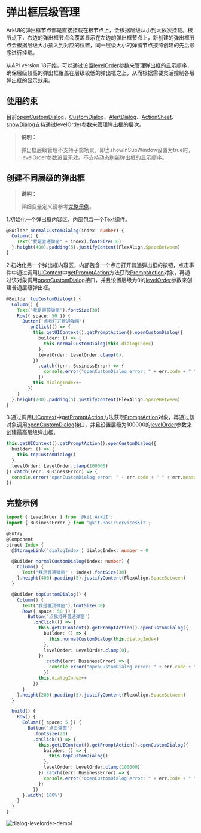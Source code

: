 # 弹出框层级管理
<!--Kit: ArkUI-->
<!--Subsystem: ArkUI-->
<!--Owner: @houguobiao-->
<!--SE: @houguobiao-->
<!--TSE: @lxl007-->
ArkUI的弹出框节点都是直接挂载在根节点上，会根据层级从小到大依次挂载。根节点下，右边的弹出框节点会覆盖显示在左边的弹出框节点上，新创建的弹出框节点会根据层级大小插入到对应的位置，同一层级大小的弹窗节点按照创建的先后顺序进行挂载。

从API version 18开始，可以通过设置[levelOrder](../reference/apis-arkui/js-apis-promptAction.md#basedialogoptions11)参数来管理弹出框的显示顺序，确保层级较高的弹出框覆盖在层级较低的弹出框之上，从而根据需要灵活控制各层弹出框的显示效果。

## 使用约束

目前[openCustomDialog](arkts-uicontext-custom-dialog.md)、[CustomDialog](arkts-common-components-custom-dialog.md)、[AlertDialog](arkts-fixes-style-dialog.md#警告弹窗-alertdialog)、[ActionSheet](arkts-fixes-style-dialog.md#列表选择弹窗-actionsheet)、[showDialog](arkts-fixes-style-dialog.md#对话框-showdialog)支持通过levelOrder参数来管理弹出框的层次。

> **说明：**
> 
> 弹出框层级管理不支持子窗场景，即当showInSubWindow设置为true时，levelOrder参数设置无效。不支持动态刷新弹出框的显示顺序。

## 创建不同层级的弹出框

> **说明：**
> 
> 详细变量定义请参考[完整示例](#完整示例)。

1.初始化一个弹出框内容区，内部包含一个Text组件。

```ts
@Builder normalCustomDialog(index: number) {
  Column() {
    Text("我是普通弹窗" + index).fontSize(30)
  }.height(400).padding(5).justifyContent(FlexAlign.SpaceBetween)
}
```

2.初始化另一个弹出框内容区，内部包含一个点击打开普通弹出框的按钮，点击事件中通过调用[UIContext](../reference/apis-arkui/arkts-apis-uicontext-uicontext.md)中[getPromptAction](../reference/apis-arkui/arkts-apis-uicontext-uicontext.md#getpromptaction)方法获取[PromptAction](../reference/apis-arkui/arkts-apis-uicontext-promptaction.md)对象，再通过该对象调用[openCustomDialog](../reference/apis-arkui/arkts-apis-uicontext-promptaction.md#opencustomdialog12)接口，并且设置层级为0的[levelOrder](../reference/apis-arkui/js-apis-promptAction.md#basedialogoptions11)参数来创建普通层级弹出框。

```ts
@Builder topCustomDialog() {
  Column() {
    Text("我是置顶弹窗").fontSize(30)
    Row({ space: 50 }) {
      Button('点我打开普通弹窗')
        .onClick(() => {
          this.getUIContext().getPromptAction().openCustomDialog({
            builder: () => {
              this.normalCustomDialog(this.dialogIndex)
            },
            levelOrder: LevelOrder.clamp(0),
          })
            .catch((err: BusinessError) => {
              console.error("openCustomDialog error: " + err.code + " " + err.message)
            })
          this.dialogIndex++
        })
    }
  }.height(200).padding(5).justifyContent(FlexAlign.SpaceBetween)
}
```

3.通过调用[UIContext](../reference/apis-arkui/arkts-apis-uicontext-uicontext.md)中[getPromptAction](../reference/apis-arkui/arkts-apis-uicontext-uicontext.md#getpromptaction)方法获取[PromptAction](../reference/apis-arkui/arkts-apis-uicontext-promptaction.md)对象，再通过该对象调用[openCustomDialog](../reference/apis-arkui/arkts-apis-uicontext-promptaction.md#opencustomdialog12)接口，并且设置层级为100000的[levelOrder](../reference/apis-arkui/js-apis-promptAction.md#basedialogoptions11)参数来创建最高层级弹出框。

```ts
this.getUIContext().getPromptAction().openCustomDialog({
  builder: () => {
    this.topCustomDialog()
  },
  levelOrder: LevelOrder.clamp(100000)
}).catch((err: BusinessError) => {
  console.error("openCustomDialog error: " + err.code + " " + err.message)
})
```

## 完整示例
```ts
import { LevelOrder } from '@kit.ArkUI';
import { BusinessError } from '@kit.BasicServicesKit';

@Entry
@Component
struct Index {
  @StorageLink('dialogIndex') dialogIndex: number = 0

  @Builder normalCustomDialog(index: number) {
    Column() {
      Text("我是普通弹窗" + index).fontSize(30)
    }.height(400).padding(5).justifyContent(FlexAlign.SpaceBetween)
  }

  @Builder topCustomDialog() {
    Column() {
      Text("我是置顶弹窗").fontSize(30)
      Row({ space: 50 }) {
        Button('点我打开普通弹窗')
          .onClick(() => {
            this.getUIContext().getPromptAction().openCustomDialog({
              builder: () => {
                this.normalCustomDialog(this.dialogIndex)
              },
              levelOrder: LevelOrder.clamp(0),
            })
              .catch((err: BusinessError) => {
                console.error("openCustomDialog error: " + err.code + " " + err.message)
              })
            this.dialogIndex++
          })
      }
    }.height(200).padding(5).justifyContent(FlexAlign.SpaceBetween)
  }

  build() {
    Row() {
      Column({ space: 5 }) {
        Button('点击弹窗')
          .fontSize(20)
          .onClick(() => {
            this.getUIContext().getPromptAction().openCustomDialog({
              builder: () => {
                this.topCustomDialog()
              },
              levelOrder: LevelOrder.clamp(100000)
            }).catch((err: BusinessError) => {
              console.error("openCustomDialog error: " + err.code + " " + err.message)
            })
          })
      }.width('100%')
    }
  }
}
```
![dialog-levelorder-demo1](figures/dialog-levelorder-demo1.gif)
